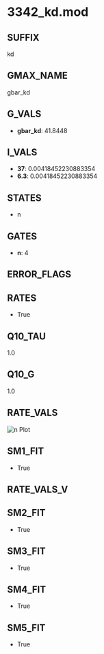 # 3342_kd.mod

## SUFFIX

kd

## GMAX_NAME

gbar_kd

## G_VALS

- **gbar_kd**: 41.8448

## I_VALS

- **37**: 0.00418452230883354
- **6.3**: 0.00418452230883354

## STATES

- n

## GATES

- **n**: 4

## ERROR_FLAGS


## RATES

- True

## Q10_TAU

1.0

## Q10_G

1.0

## RATE_VALS

![n Plot](/Users/pbozelos/Dropbox/icg-Chai-Panos/supermodels/output_markdown_files/K/3342_kd.mod/images/n.png)

## SM1_FIT

- True

## RATE_VALS_V

## SM2_FIT

- True

## SM3_FIT

- True

## SM4_FIT

- True

## SM5_FIT

- True


